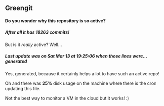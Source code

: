## Greengit

#### Do you wonder why this repository is so active?

##### After all it has 18263 commits!

But is it *really* active? Well...

##### Last update was on Sat Mar 13 at 19:25:06 when those lines were... generated

Yes, generated, because it certainly helps a lot to have such an active repo!

Oh and there was **25%** disk usage on the machine
where there is the cron updating this file.

Not the best way to monitor a VM in the cloud but it works! :)
